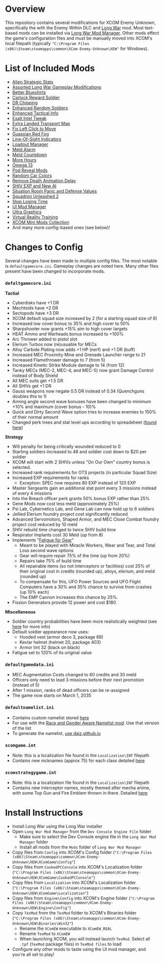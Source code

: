 # Overview
This repository contains several modifications for XCOM Enemy Unknown, specifically the with the Enemy Within DLC and [Long War](https://www.nexusmods.com/xcom/mods/88?tab=description) mod. Most text-based mods can be installed via [Long War Mod Manager](https://www.nexusmods.com/xcom/mods/620). Other mods effect the game's configuration files and must be manually moved into XCOM's local filepath (typically `"C:\Program Files (x86)\Steam\steamapps\common\XCom-Enemy-Unknown\XEW"` for Windows).

# List of Included Mods
- [Alien Strategic Stats](https://www.reddit.com/r/Xcom/comments/2zbkgj/lw_mod_alien_strategic_stats_exposed/)
- [Assorted Long War Gameplay Modifications](https://www.nexusmods.com/xcom/mods/581?tab=files)
- [Better Blueshirts](https://www.nexusmods.com/xcom/mods/665/?)
- [Carlock Reward Soldier](https://www.nexusmods.com/xcom/mods/593)
- [DR Chipping](https://www.nexusmods.com/xcom/mods/628/?tab=description)
- [Enhanced Random Soldiers](https://www.nexusmods.com/xcom/mods/607?tab=files)
- [Enhanced Tactical Info](https://www.nexusmods.com/xcom/mods/554?tab=description)
- [Exalt Intel Tweak](https://www.nexusmods.com/xcom/mods/695/?)
- [Extra Landed Transport Map](https://www.nexusmods.com/xcom/mods/643/?tab=posts)
- [Fix Left Click to Move](https://www.nexusmods.com/xcom/mods/797)
- [Guassian Red Fog](https://www.nexusmods.com/xcom/mods/502/?tab=posts)
- [Line-Of-Sight Indicators](https://www.nexusmods.com/xcom/mods/666/?)
- [Loadout Manager](https://www.nexusmods.com/xcom/mods/656)
- [Meld Alarm](https://www.nexusmods.com/xcom/mods/540/?tab=files)
- [Meld Countdown](https://www.nexusmods.com/xcom/mods/759)
- [More Hours](https://www.nexusmods.com/xcom/mods/645)
- [Omega 13](https://www.nexusmods.com/xcom/mods/534)
- [Pod Reveal Mods](https://www.nexusmods.com/xcom/mods/715?tab=description)
- [Random Car Colors](https://www.nexusmods.com/xcom/mods/576?tab=description)
- [Remove Death Animation Delay](https://www.nexusmods.com/xcom/mods/452?tab=files)
- [SHIV EXP and New AI](https://www.nexusmods.com/xcom/mods/603/?tab=description)
- [Situation Room Panic and Defense Values](https://www.nexusmods.com/xcom/mods/731?tab=description)
- [Squadron Unleashed 2](https://www.nexusmods.com/xcom/mods/809)
- [Stop Losing Time](https://www.nexusmods.com/xcom/mods/810)
- [UI Mod Manager](https://www.nexusmods.com/xcom/mods/766?tab=description)
- [Ultra Graphics](https://www.nexusmods.com/xcom/mods/741)
- [Virtual Reality Training](https://www.nexusmods.com/xcom/mods/569)
- [XCOM Mini Mods Collection](https://www.nexusmods.com/xcom/mods/735?tab=description)
- And many more config-based ones (see below)!

# Changes to Config
Several changes have been made to multiple config files. The most notable is `defaultgamecore.ini`. Gameplay changes are noted here. Many other files present have been changed to incorporate mods.

### `defaltgamecore.ini`
**Tactial**
- Cyberdisks have +1 DR
- Mechtoids have +2 DR
- Sectopods have +3 DR
- XCOM default squad size increased by 2 (for a starting squad size of 8)
- Increased low cover bonus to 35% and high cover to 50%
- Sharpshooter now grants +15% aim to high cover targets
- HEAT Ammo and Warheads bonus increased to +100%
- Arc Thrower added to pistol slot
- Elerium Turbos now (re)usuable for MECs
- Alloy Carbide Plating now adds +1 HP (nerf) and +1 DR (buff)
- Increased MEC Proximity Mine and Grenade Launcher range to 21
- Increased Flamethrower damage to 7 (from 5)
- Increased Kinetic Strike Module damage to 14 (from 12)
- Tanky MECs (MEC-2, MEC-4, and MEC-5) now grant Damage Control instead of Body Shield
- All MEC suits get +1.5 DR
- All SHIVs get +1 DR
- Gauss weapons now negate 0.5 DR instead of 0.34 (Quenchguns doubles this to 1)
- Aiming angle second wave bonuses have been changed to minimum +10% and maximum (cover bonus - 10)%
- Quick and Dirty Second Wave option tries to increase enemies to 150% of their normal amount
- Changed perk trees and stat level ups according to spreadsheet ([found here](https://docs.google.com/spreadsheets/d/1b44olPdr0msneZlyy9tOwkpv8QwB2BEO8vZtzeaJLtQ/edit?usp=sharing))
  
**Strategy**
- Will penalty for being critically wounded reduced to 0
- Starting soldiers increased to 48 and soldier cost down to $20 per soldier
- XCOM will start with 2 SHIVs unless "On Our Own" country bonus is selected.
- Increased rank requirements for OTS projects (in particular Squad Size)
- Increased EXP requirements for ranks
  - Exception: SPEC now requires 80 EXP instead of 120 EXP
- Master Sergeants gain an additional stat point every 3 missions instead of every 4 missions
- Into the Breach officer perk grants 50% bonus EXP rather than 25%
- Gene Mods now cost less meld (approximately 25%)
- Psi Lab, Cybernetics Lab, and Gene Lab can now hold up to 6 soldiers
- Jellied Elerium foundry project cost significantly reduced
- Advanced Servomotors, Shaped Armor, and MEC Close Combat foundry project cost reduced by 10 meld
- SHIV rebuild time changed to twice SHIV build time
- Respirator Implants cost 30 Meld (up from 8)
- Implements "[Fatigue for Gear](https://pastebin.com/3zuMVfwq)"
  - Meant to be played with Miracle Workers, Wear and Tear, and Total Loss second wave options
  - Gear will require repair 75% of the time (up from 20%)
  - Repairs take 75% of build time
  - All repairable items (so not interceptors or facilities) cost 25% of their original cost in credits (rounded up), alloys, elerium, and meld (rounded up)
  - To compensate for this, UFO Power Sources and UFO Flight Computers have a 30% and 35% chance to survive from crashes (up 10% each)
  - The EMP Cannon increases this chance by 25%.
- Fission Generators provide 12 power and cost $180

**Miscellaneous**
- Soldier country probabilities have been more realistically weighted (see [here](https://www.reddit.com/r/Xcom/comments/2y1spu/lw_beta_15realistic_soldier_country_probabilities/) for more info)
- Default soldier appearance now uses:
  - Hooded vest (armor deco 3, package 69)
  - Kevlar helmet (helmet 20, package 403)
  - Armor tint 32 (black on black)
- Fatigue set to 120% of its original value

### `defaultgamedata.ini`
- MEC Augmentation Costs changed to 60 credits and 30 meld
- Officers only need to lead 3 missions before their next promotion (instead of 5)
- After 1 mission, ranks of dead officers can be re-assigned
- The game now starts on March 1, 2035

### `defaultnamelist.ini`
- Contains custom namelist stored [here](https://docs.google.com/document/d/1kkf_J76dPE1cglh7RTNlAbk002emyTH37hsCuIswEcU/edit?usp=sharing)
- For use with the [Race and Gender Aware Namelist mod](). Use that version of the list
- To generate the namelist, [use daiz.github.io](https://daiz.github.io/xcom-namegen/)

### `xcomgame.int`
- Note: this is a localization file found in the `Localization\INT` filepath
- Contains new nicknames (approx 75) for each class detailed [here](https://docs.google.com/spreadsheets/d/13ddlocdkhgOX22B7RTzzVc2A3A3p3SkN2nXQWrqmweg/edit?usp=sharing)

### `xcomstrategygame.int`
- Note: this is a localization file found in the `Localization\INT` filepath
- Contains new interceptor names, mostly themed after mecha anime, with some Top Gun and Fire Emblem thrown in there. Detailed [here](https://docs.google.com/spreadsheets/d/13ddlocdkhgOX22B7RTzzVc2A3A3p3SkN2nXQWrqmweg/edit?usp=sharing)

# Install Instructions
- Install Long War using the Long War installer
- Open `Long War Mod Manager` from the `Dev Console Engine File` folder
  - Make sure to select the Dev Console engine file in the `Long War Mod Manager` folder
  - Install all mods from the `Mods` folder of `Long War Mod Manager`
- Copy files from `Config` into XCOM's Config folder (`"C:\Program Files (x86)\Steam\steamapps\common\XCom-Enemy-Unknown\XEW\XComGame\Config"`)
- Copy files from `CookedPCConsole` into XCOM's Localization folder (`"C:\Program Files (x86)\Steam\steamapps\common\XCom-Enemy-Unknown\XEW\XComGame\CookedPCConsole"`)
- Copy files from `Localization` into XCOM's Localization folder (`"C:\Program Files (x86)\Steam\steamapps\common\XCom-Enemy-Unknown\XEW\XComGame\Localization"`)
- Copy files from `Engine\Config` into XCOM's Engine folder (`"C:\Program Files (x86)\Steam\steamapps\common\XCom-Enemy-Unknown\XEW\Engine\Config"`)
- Copy `TexMod` from the `TexMod` folder to XCOM's Binaries folder (`"C:\Program Files (x86)\Steam\steamapps\common\XCom-Enemy-Unknown\XEW\Binaries\Win32"`)
  - Rename the `XComEW` executable to `XComEW_REAL`
  - Rename `TexMod` to `XComEW`
  - When launching XCOM, you will instead launch `TexMod`. Select all `.tpf` (`TexMod` package files) in `TexMod files` to load
- Configure any other mods to taste using the UI mod manager, and you're all set to play!